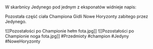 W skarbnicy Jedynego pod jednym z eksponatów widnieje napis:

Pozostała część ciała Championa Gidli Nowe Horyzonty zabitego przez Jedynego.

![[Pozostałości po Championie hełm fota.jpg]]
![[Pozostałości po Championie noga fota.jpg]]
#Przedmioty #champion #Jedyny #NoweHoryzonty
